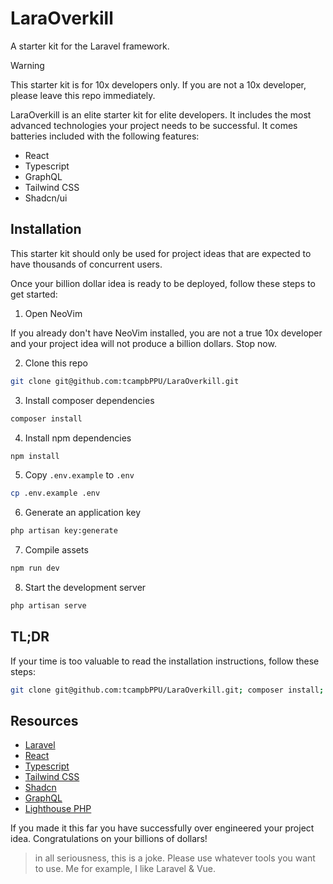 # LaraOverkill 

A starter kit for the Laravel framework.

> [!WARNING]  
> This starter kit is for 10x developers only. If you are not a 10x developer, please leave this repo immediately.

LaraOverkill is an elite starter kit for elite developers. It includes the most advanced technologies your project needs to be successful. It comes batteries included with the following features:
- React
- Typescript
- GraphQL
- Tailwind CSS
- Shadcn/ui

## Installation

This starter kit should only be used for project ideas that are expected to have thousands of concurrent users. 

Once your billion dollar idea is ready to be deployed, follow these steps to get started:

1. Open NeoVim

If you already don't have NeoVim installed, you are not a true 10x developer and your project idea will not produce a billion dollars. Stop now.


2. Clone this repo

```bash
git clone git@github.com:tcampbPPU/LaraOverkill.git
```

3. Install composer dependencies

```bash
composer install
```

4. Install npm dependencies

```bash
npm install
```

5. Copy `.env.example` to `.env`

```bash
cp .env.example .env
```

6. Generate an application key

```bash
php artisan key:generate
```

7. Compile assets

```bash
npm run dev
```

8. Start the development server

```bash
php artisan serve
```

## TL;DR

If your time is too valuable to read the installation instructions, follow these steps:
```bash
git clone git@github.com:tcampbPPU/LaraOverkill.git; composer install; npm install; cp .env.example .env; php artisan key:generate; npm run dev; php artisan serve
```

## Resources

- [Laravel](https://laravel.com)
- [React](https://react.dev)
- [Typescript](https://www.typescriptlang.org)
- [Tailwind CSS](https://tailwindcss.com)
- [Shadcn](https://ui.shadcn.com)
- [GraphQL](https://www.apollographql.com/docs/react/get-started)
- [Lighthouse PHP](https://lighthouse-php.com)


If you made it this far you have successfully over engineered your project idea. Congratulations on your billions of dollars!

> in all seriousness, this is a joke. Please use whatever tools you want to use. Me for example, I like Laravel & Vue.
